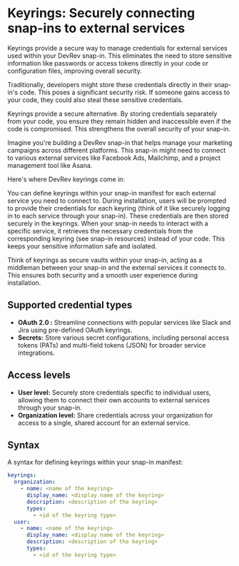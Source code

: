 # Keyrings: Securely connecting snap-ins to external services

Keyrings provide a secure way to manage credentials for external services used within your DevRev snap-in. This eliminates the need to store sensitive information like passwords or access tokens directly in your code or configuration files, improving overall security.

Traditionally, developers might store these credentials directly in their snap-in's code. This poses a significant security risk. If someone gains access to your code, they could also steal these sensitive credentials.

Keyrings provide a secure alternative. By storing credentials separately from your code, you ensure they remain hidden and inaccessible even if the code is compromised. This strengthens the overall security of your snap-in.

Imagine you're building a DevRev snap-in that helps manage your marketing campaigns across different platforms. This snap-in might need to connect to various external services like Facebook Ads, Mailchimp, and a project management tool like Asana.

Here's where DevRev keyrings come in:

You can define keyrings within your snap-in manifest for each external service you need to connect to.
During installation, users will be prompted to provide their credentials for each keyring (think of it like securely logging in to each service through your snap-in). These credentials are then stored securely in the keyrings.
When your snap-in needs to interact with a specific service, it retrieves the necessary credentials from the corresponding keyring (see snap-in resources) instead of your code. This keeps your sensitive information safe and isolated.

Think of keyrings as secure vaults within your snap-in, acting as a middleman between your snap-in and the external services it connects to. This ensures both security and a smooth user experience during installation.

## Supported credential types

* **OAuth 2.0 :** Streamline connections with popular services like Slack and Jira using pre-defined OAuth keyrings.
* **Secrets:** Store various secret configurations, including personal access tokens (PATs) and multi-field tokens (JSON) for broader service integrations.

## Access levels

* **User level:** Securely store credentials specific to individual users, allowing them to connect their own accounts to external services through your snap-in.
* **Organization level:** Share credentials across your organization for access to a single, shared account for an external service.

## Syntax

A syntax for defining keyrings within your snap-in manifest:

```yaml
keyrings:
  organization:
    - name: <name of the keyring>
      display_name: <display name of the keyring>
      description: <description of the keyring>
      types:
        - <id of the keyring type>
  user:
    - name: <name of the keyring>
      display_name: <display name of the keyring>
      description: <description of the keyring>
      types:
        - <id of the keyring type>
```